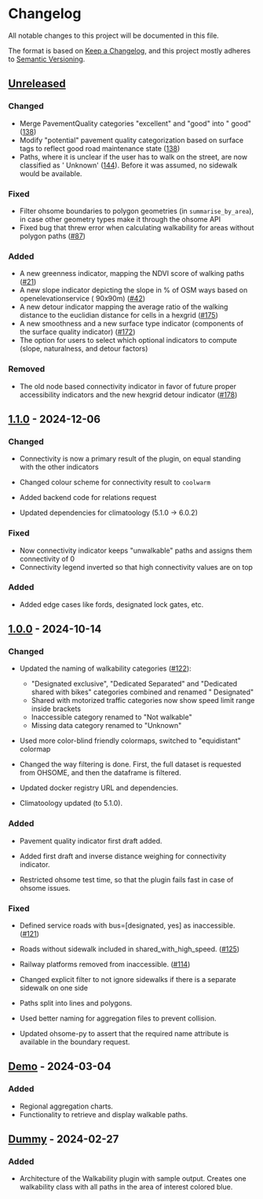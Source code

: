 # Changelog

All notable changes to this project will be documented in this file.

The format is based on [Keep a Changelog](https://keepachangelog.com/en/1.0.0/),
and this project mostly adheres to [Semantic Versioning](https://semver.org/spec/v2.0.0.html).

## [Unreleased](https://gitlab.heigit.org/climate-action/plugins/walkability/-/compare/1.1.0...main)

### Changed

- Merge PavementQuality categories "excellent" and "good" into "
  good" ([138](https://gitlab.heigit.org/climate-action/plugins/walkability/-/issues/138))
- Modify "potential" pavement quality categorization based on surface tags to reflect good road maintenance
  state ([138](https://gitlab.heigit.org/climate-action/plugins/walkability/-/issues/138))
- Paths, where it is unclear if the user has to walk on the street, are now classified as '
  Unknown' ([144](https://gitlab.heigit.org/climate-action/plugins/walkability/-/issues/144)). Before it was assumed, no
  sidewalk would be available.

### Fixed

- Filter ohsome boundaries to polygon geometries (in `summarise_by_area`), in case other geometry types make it through
  the ohsome API
- Fixed bug that threw error when calculating walkability for areas without polygon paths ([#87](https://gitlab.heigit.org/climate-action/plugins/walkability/-/issues/87))

### Added

- A new greenness indicator, mapping the NDVI score of walking
  paths ([#21](https://gitlab.heigit.org/climate-action/plugins/walkability/-/issues/21))
- A new slope indicator depicting the slope in % of OSM ways based on openelevationservice (
  90x90m) ([#42](https://gitlab.heigit.org/climate-action/plugins/walkability/-/issues/42))
- A new detour indicator mapping the average ratio of the walking distance to the euclidian distance for cells in a
  hexgrid
  ([#175](https://gitlab.heigit.org/climate-action/plugins/walkability/-/issues/175))
- A new smoothness and a new surface type indicator (components of the surface quality indicator) ([#172](https://gitlab.heigit.org/climate-action/plugins/walkability/-/issues/172))
- The option for users to select which optional indicators to compute (slope, naturalness, and detour factors)

### Removed

- The old node based connectivity indicator in favor of future proper accessibility indicators and the new hexgrid
  detour indicator ([#178](https://gitlab.heigit.org/climate-action/plugins/walkability/-/issues/178))

## [1.1.0](https://gitlab.heigit.org/climate-action/plugins/walkability/-/releases/1.1.0) - 2024-12-06

### Changed

- Connectivity is now a primary result of the plugin, on equal standing with the other indicators
- Changed colour scheme for connectivity result to `coolwarm`

- Added backend code for relations request
- Updated dependencies for climatoology (5.1.0 -> 6.0.2)

### Fixed

- Now connectivity indicator keeps "unwalkable" paths and assigns them connectivity of 0
- Connectivity legend inverted so that high connectivity values are on top

### Added

- Added edge cases like fords, designated lock gates, etc.

## [1.0.0](https://gitlab.heigit.org/climate-action/plugins/walkability/-/releases/1.0.0) - 2024-10-14

### Changed

- Updated the naming of walkability
  categories ([#122](https://gitlab.heigit.org/climate-action/plugins/walkability/-/issues/122)):
    - "Designated exclusive", "Dedicated Separated" and "Dedicated shared with bikes" categories combined and renamed "
      Designated"
    - Shared with motorized traffic categories now show speed limit range inside brackets
    - Inaccessible category renamed to "Not walkable"
    - Missing data category renamed to "Unknown"
- Used more color-blind friendly colormaps, switched to "equidistant" colormap

- Changed the way filtering is done. First, the full dataset is requested from OHSOME, and then the dataframe is
  filtered.
- Updated docker registry URL and dependencies.
- Climatoology updated (to 5.1.0).

### Added

- Pavement quality indicator first draft added.
- Added first draft and inverse distance weighing for connectivity indicator.

- Restricted ohsome test time, so that the plugin fails fast in case of ohsome issues.

### Fixed

- Defined service roads with bus=[designated, yes] as
  inaccessible. ([#121](https://gitlab.heigit.org/climate-action/plugins/walkability/-/issues/121))
- Roads without sidewalk included in
  shared_with_high_speed. ([#125](https://gitlab.heigit.org/climate-action/plugins/walkability/-/issues/125))
- Railway platforms removed from
  inaccessible. ([#114](https://gitlab.heigit.org/climate-action/plugins/walkability/-/issues/114))
- Changed explicit filter to not ignore sidewalks if there is a separate sidewalk on one side

- Paths split into lines and polygons.
- Used better naming for aggregation files to prevent collision.
- Updated ohsome-py to assert that the required name attribute is available in the boundary request.

## [Demo](https://gitlab.heigit.org/climate-action/plugins/walkability/-/releases/demo) - 2024-03-04

### Added

- Regional aggregation charts.
- Functionality to retrieve and display walkable paths.

## [Dummy](https://gitlab.heigit.org/climate-action/plugins/walkability/-/releases) - 2024-02-27

### Added

- Architecture of the Walkability plugin with sample output. Creates one walkability class with all paths in the area of
  interest colored blue.

